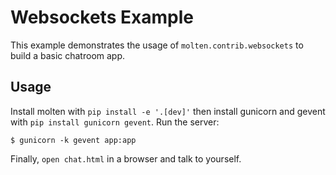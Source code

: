 # Websockets Example

This example demonstrates the usage of `molten.contrib.websockets` to
build a basic chatroom app.

## Usage

Install molten with `pip install -e '.[dev]'` then install gunicorn
and gevent with `pip install gunicorn gevent`.  Run the server:

    $ gunicorn -k gevent app:app

Finally, `open chat.html` in a browser and talk to yourself.
